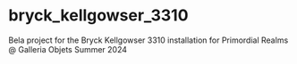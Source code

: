 # bryck_kellgowser_3310
Bela project for the Bryck Kellgowser 3310 installation for Primordial Realms @ Galleria Objets Summer 2024
